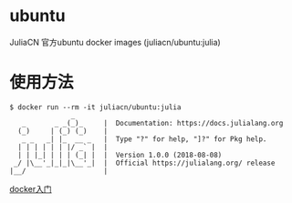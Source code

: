 # ubuntu
JuliaCN 官方ubuntu docker images (juliacn/ubuntu:julia)

# 使用方法

```
$ docker run --rm -it juliacn/ubuntu:julia
               _
   _       _ _(_)_     |  Documentation: https://docs.julialang.org
  (_)     | (_) (_)    |
   _ _   _| |_  __ _   |  Type "?" for help, "]?" for Pkg help.
  | | | | | | |/ _` |  |
  | | |_| | | | (_| |  |  Version 1.0.0 (2018-08-08)
 _/ |\__'_|_|_|\__'_|  |  Official https://julialang.org/ release
|__/                   |
```


[docker入门](https://docs.docker.com/get-started/)
